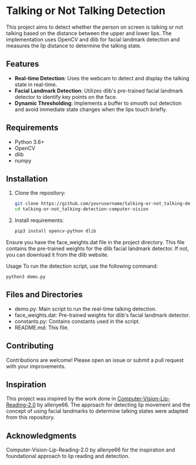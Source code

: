 # Talking or Not Talking Detection

This project aims to detect whether the person on screen is talking or not talking based on the distance between the upper and lower lips. The implementation uses OpenCV and dlib for facial landmark detection and measures the lip distance to determine the talking state.

## Features
- **Real-time Detection**: Uses the webcam to detect and display the talking state in real-time.
- **Facial Landmark Detection**: Utilizes dlib's pre-trained facial landmark detector to identify key points on the face.
- **Dynamic Thresholding**: Implements a buffer to smooth out detection and avoid immediate state changes when the lips touch briefly.

## Requirements
- Python 3.6+
- OpenCV
- dlib
- numpy

## Installation

1. Clone the repository:
    ```bash
    git clone https://github.com/yourusername/talking-or-not_talking-detection-computer-vision.git
    cd talking-or-not_talking-detection-computer-vision
2. Install requirements:
    ```bash
    pip3 install opencv-python dlib
   
Ensure you have the face_weights.dat file in the project directory. This file contains the pre-trained weights for the dlib facial landmark detector. If not, you can download it from the dlib website.

Usage
To run the detection script, use the following command:

    python3 demo.py
    
## Files and Directories
- demo.py: Main script to run the real-time talking detection.
- face_weights.dat: Pre-trained weights for dlib's facial landmark detector.
- constants.py: Contains constants used in the script.
- README.md: This file.

## Contributing
Contributions are welcome! Please open an issue or submit a pull request with your improvements.

## Inspiration
This project was inspired by the work done in [Computer-Vision-Lip-Reading-2.0](https://github.com/allenye66/Computer-Vision-Lip-Reading-2.0) by allenye66. The approach for detecting lip movement and the concept of using facial landmarks to determine talking states were adapted from this repository.

## Acknowledgments
Computer-Vision-Lip-Reading-2.0 by allenye66 for the inspiration and foundational approach to lip reading and detection.
